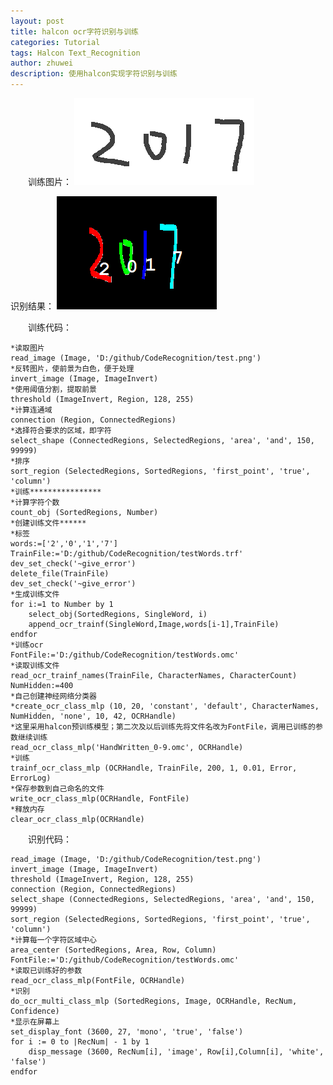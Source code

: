 ```yaml
---
layout: post
title: halcon ocr字符识别与训练
categories: Tutorial
tags: Halcon Text_Recognition
author: zhuwei
description: 使用halcon实现字符识别与训练
---
```


                            
&emsp;&emsp;训练图片：
				![](/assets/images/halcon_test_image.png)
       		
识别结果：
			![](/assets/images/halcon_ocr_result.png)			
            
&emsp;&emsp;训练代码：				

    *读取图片
    read_image (Image, 'D:/github/CodeRecognition/test.png')
    *反转图片，使前景为白色，便于处理
    invert_image (Image, ImageInvert)
    *使用阈值分割，提取前景
    threshold (ImageInvert, Region, 128, 255)
    *计算连通域
    connection (Region, ConnectedRegions)
    *选择符合要求的区域，即字符
    select_shape (ConnectedRegions, SelectedRegions, 'area', 'and', 150, 99999)
    *排序
    sort_region (SelectedRegions, SortedRegions, 'first_point', 'true', 'column')
    *训练****************
    *计算字符个数
    count_obj (SortedRegions, Number)
    *创建训练文件******
    *标签
    words:=['2','0','1','7']
    TrainFile:='D:/github/CodeRecognition/testWords.trf'
    dev_set_check('~give_error') 
    delete_file(TrainFile) 
    dev_set_check('~give_error')
    *生成训练文件
    for i:=1 to Number by 1 
        select_obj(SortedRegions, SingleWord, i) 
        append_ocr_trainf(SingleWord,Image,words[i-1],TrainFile) 
    endfor
    *训练ocr
    FontFile:='D:/github/CodeRecognition/testWords.omc'
    *读取训练文件
    read_ocr_trainf_names(TrainFile, CharacterNames, CharacterCount)
    NumHidden:=400
    *自己创建神经网络分类器
    *create_ocr_class_mlp (10, 20, 'constant', 'default', CharacterNames, NumHidden, 'none', 10, 42, OCRHandle)
    *这里采用halcon预训练模型；第二次及以后训练先将文件名改为FontFile，调用已训练的参数继续训练
    read_ocr_class_mlp('HandWritten_0-9.omc', OCRHandle)
    *训练
    trainf_ocr_class_mlp (OCRHandle, TrainFile, 200, 1, 0.01, Error, ErrorLog)
    *保存参数到自己命名的文件
    write_ocr_class_mlp(OCRHandle, FontFile) 
    *释放内存
    clear_ocr_class_mlp(OCRHandle)
    			
&emsp;&emsp;识别代码：				

    read_image (Image, 'D:/github/CodeRecognition/test.png')
    invert_image (Image, ImageInvert)
    threshold (ImageInvert, Region, 128, 255)
    connection (Region, ConnectedRegions)
    select_shape (ConnectedRegions, SelectedRegions, 'area', 'and', 150, 99999)
    sort_region (SelectedRegions, SortedRegions, 'first_point', 'true', 'column')
    *计算每一个字符区域中心
    area_center (SortedRegions, Area, Row, Column)
    FontFile:='D:/github/CodeRecognition/testWords.omc'
    *读取已训练好的参数
    read_ocr_class_mlp(FontFile, OCRHandle)
    *识别
    do_ocr_multi_class_mlp (SortedRegions, Image, OCRHandle, RecNum, Confidence)
    *显示在屏幕上
    set_display_font (3600, 27, 'mono', 'true', 'false')
    for i := 0 to |RecNum| - 1 by 1
        disp_message (3600, RecNum[i], 'image', Row[i],Column[i], 'white', 'false')
    endfor			
